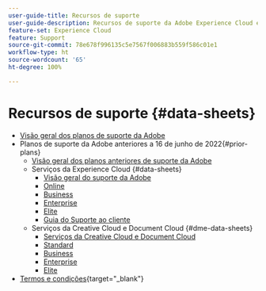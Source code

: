 ```yaml
---
user-guide-title: Recursos de suporte
user-guide-description: Recursos de suporte da Adobe Experience Cloud e da Adobe Experience Platform.
feature-set: Experience Cloud
feature: Support
source-git-commit: 78e678f996135c5e7567f006883b559f586c01e1
workflow-type: ht
source-wordcount: '65'
ht-degree: 100%

---
```



# Recursos de suporte {#data-sheets}

+ [Visão geral dos planos de suporte da Adobe](overview.md)
+ Planos de suporte da Adobe anteriores a 16 de junho de 2022{#prior-plans}
   + [Visão geral dos planos anteriores de suporte da Adobe](overview-prior-plans.md)
   + Serviços da Experience Cloud {#data-sheets}
      + [Visão geral do suporte da Adobe](dx-overview.md)
      + [Online](online.md)
      + [Business](business.md)
      + [Enterprise](enterprise.md)
      + [Elite](elite.md)
      + [Guia do Suporte ao cliente](support-guide.md)
   + Serviços da Creative Cloud e Document Cloud {#dme-data-sheets}
      + [Serviços da Creative Cloud e Document Cloud](dme-overview.md)
      + [Standard](dme-standard.md)
      + [Business](dme-business.md)
      + [Enterprise](dme-enterprise.md)
      + [Elite](dme-elite.md)
+ [Termos e condições](https://helpx.adobe.com/br/support/programs/support-policies-terms-conditions.html){target="_blank"}

<!--

Articles must be added to this TOC file in order to render.

Use this list format to specify links to articles and section headings that expand and collapse in the left rail of the user guide.

An article link CANNOT be used as a section heading.
-->
